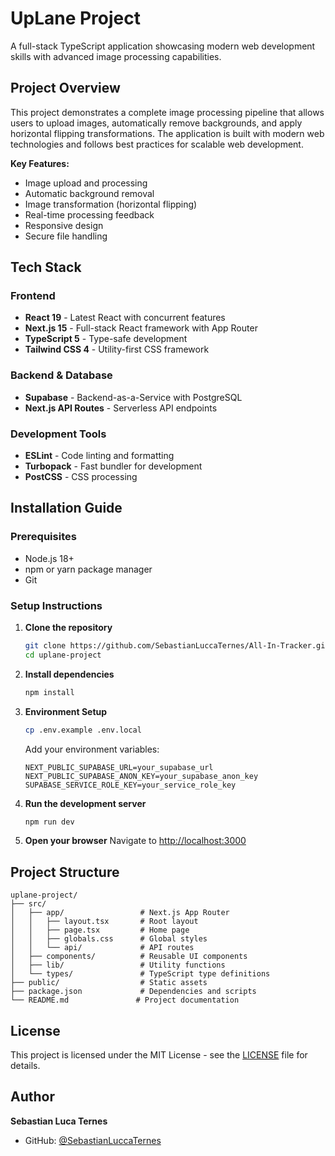 # UpLane Project

A full-stack TypeScript application showcasing modern web development skills with advanced image processing capabilities.

## Project Overview

This project demonstrates a complete image processing pipeline that allows users to upload images, automatically remove backgrounds, and apply horizontal flipping transformations. The application is built with modern web technologies and follows best practices for scalable web development.

**Key Features:**

- Image upload and processing
- Automatic background removal
- Image transformation (horizontal flipping)
- Real-time processing feedback
- Responsive design
- Secure file handling

## Tech Stack

### Frontend

- **React 19** - Latest React with concurrent features
- **Next.js 15** - Full-stack React framework with App Router
- **TypeScript 5** - Type-safe development
- **Tailwind CSS 4** - Utility-first CSS framework

### Backend & Database

- **Supabase** - Backend-as-a-Service with PostgreSQL
- **Next.js API Routes** - Serverless API endpoints

### Development Tools

- **ESLint** - Code linting and formatting
- **Turbopack** - Fast bundler for development
- **PostCSS** - CSS processing

## Installation Guide

### Prerequisites

- Node.js 18+
- npm or yarn package manager
- Git

### Setup Instructions

1. **Clone the repository**

   ```bash
   git clone https://github.com/SebastianLuccaTernes/All-In-Tracker.git
   cd uplane-project
   ```

2. **Install dependencies**

   ```bash
   npm install
   ```

3. **Environment Setup**

   ```bash
   cp .env.example .env.local
   ```

   Add your environment variables:

   ```env
   NEXT_PUBLIC_SUPABASE_URL=your_supabase_url
   NEXT_PUBLIC_SUPABASE_ANON_KEY=your_supabase_anon_key
   SUPABASE_SERVICE_ROLE_KEY=your_service_role_key
   ```

4. **Run the development server**

   ```bash
   npm run dev
   ```

5. **Open your browser**
   Navigate to [http://localhost:3000](http://localhost:3000)

## Project Structure

```
uplane-project/
├── src/
│   ├── app/                 # Next.js App Router
│   │   ├── layout.tsx       # Root layout
│   │   ├── page.tsx         # Home page
│   │   ├── globals.css      # Global styles
│   │   └── api/             # API routes
│   ├── components/          # Reusable UI components
│   ├── lib/                 # Utility functions
│   └── types/               # TypeScript type definitions
├── public/                  # Static assets
├── package.json             # Dependencies and scripts
└── README.md               # Project documentation
```

## License

This project is licensed under the MIT License - see the [LICENSE](LICENSE) file for details.

## Author

**Sebastian Luca Ternes**

- GitHub: [@SebastianLuccaTernes](https://github.com/SebastianLuccaTernes)
